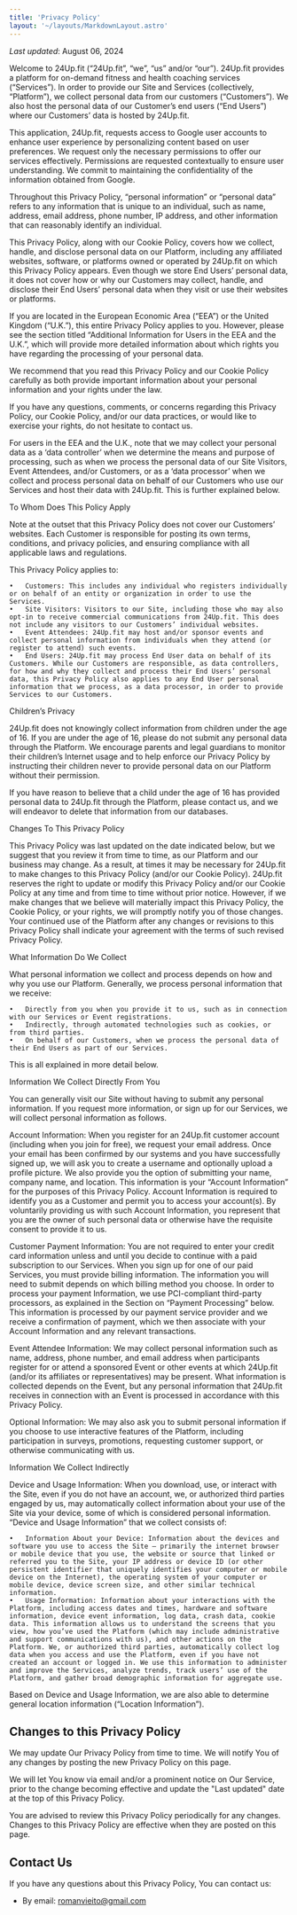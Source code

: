 ```yaml
---
title: 'Privacy Policy'
layout: '~/layouts/MarkdownLayout.astro'
---
```


_Last updated_: August 06, 2024

Welcome to 24Up.fit (“24Up.fit”, “we”, “us” and/or “our”). 24Up.fit provides a platform for on-demand fitness and health coaching services (“Services”). In order to provide our Site and Services (collectively, “Platform”), we collect personal data from our customers (“Customers”). We also host the personal data of our Customer’s end users (“End Users”) where our Customers’ data is hosted by 24Up.fit.

This application, 24Up.fit, requests access to Google user accounts to enhance user experience by personalizing content based on user preferences. We request only the necessary permissions to offer our services effectively. Permissions are requested contextually to ensure user understanding. We commit to maintaining the confidentiality of the information obtained from Google.

Throughout this Privacy Policy, “personal information” or “personal data” refers to any information that is unique to an individual, such as name, address, email address, phone number, IP address, and other information that can reasonably identify an individual.

This Privacy Policy, along with our Cookie Policy, covers how we collect, handle, and disclose personal data on our Platform, including any affiliated websites, software, or platforms owned or operated by 24Up.fit on which this Privacy Policy appears. Even though we store End Users’ personal data, it does not cover how or why our Customers may collect, handle, and disclose their End Users’ personal data when they visit or use their websites or platforms.

If you are located in the European Economic Area (“EEA”) or the United Kingdom (“U.K.”), this entire Privacy Policy applies to you. However, please see the section titled “Additional Information for Users in the EEA and the U.K.”, which will provide more detailed information about which rights you have regarding the processing of your personal data.

We recommend that you read this Privacy Policy and our Cookie Policy carefully as both provide important information about your personal information and your rights under the law.

If you have any questions, comments, or concerns regarding this Privacy Policy, our Cookie Policy, and/or our data practices, or would like to exercise your rights, do not hesitate to contact us.

For users in the EEA and the U.K., note that we may collect your personal data as a ‘data controller’ when we determine the means and purpose of processing, such as when we process the personal data of our Site Visitors, Event Attendees, and/or Customers, or as a ‘data processor’ when we collect and process personal data on behalf of our Customers who use our Services and host their data with 24Up.fit. This is further explained below.

To Whom Does This Policy Apply

Note at the outset that this Privacy Policy does not cover our Customers’ websites. Each Customer is responsible for posting its own terms, conditions, and privacy policies, and ensuring compliance with all applicable laws and regulations.

This Privacy Policy applies to:

	•	Customers: This includes any individual who registers individually or on behalf of an entity or organization in order to use the Services.
	•	Site Visitors: Visitors to our Site, including those who may also opt-in to receive commercial communications from 24Up.fit. This does not include any visitors to our Customers’ individual websites.
	•	Event Attendees: 24Up.fit may host and/or sponsor events and collect personal information from individuals when they attend (or register to attend) such events.
	•	End Users: 24Up.fit may process End User data on behalf of its Customers. While our Customers are responsible, as data controllers, for how and why they collect and process their End Users’ personal data, this Privacy Policy also applies to any End User personal information that we process, as a data processor, in order to provide Services to our Customers.

Children’s Privacy

24Up.fit does not knowingly collect information from children under the age of 16. If you are under the age of 16, please do not submit any personal data through the Platform. We encourage parents and legal guardians to monitor their children’s Internet usage and to help enforce our Privacy Policy by instructing their children never to provide personal data on our Platform without their permission.

If you have reason to believe that a child under the age of 16 has provided personal data to 24Up.fit through the Platform, please contact us, and we will endeavor to delete that information from our databases.

Changes To This Privacy Policy

This Privacy Policy was last updated on the date indicated below, but we suggest that you review it from time to time, as our Platform and our business may change. As a result, at times it may be necessary for 24Up.fit to make changes to this Privacy Policy (and/or our Cookie Policy). 24Up.fit reserves the right to update or modify this Privacy Policy and/or our Cookie Policy at any time and from time to time without prior notice. However, if we make changes that we believe will materially impact this Privacy Policy, the Cookie Policy, or your rights, we will promptly notify you of those changes. Your continued use of the Platform after any changes or revisions to this Privacy Policy shall indicate your agreement with the terms of such revised Privacy Policy.

What Information Do We Collect

What personal information we collect and process depends on how and why you use our Platform. Generally, we process personal information that we receive:

	•	Directly from you when you provide it to us, such as in connection with our Services or Event registrations.
	•	Indirectly, through automated technologies such as cookies, or from third parties.
	•	On behalf of our Customers, when we process the personal data of their End Users as part of our Services.

This is all explained in more detail below.

Information We Collect Directly From You

You can generally visit our Site without having to submit any personal information. If you request more information, or sign up for our Services, we will collect personal information as follows.

Account Information: When you register for an 24Up.fit customer account (including when you join for free), we request your email address. Once your email has been confirmed by our systems and you have successfully signed up, we will ask you to create a username and optionally upload a profile picture. We also provide you the option of submitting your name, company name, and location. This information is your “Account Information” for the purposes of this Privacy Policy. Account Information is required to identify you as a Customer and permit you to access your account(s). By voluntarily providing us with such Account Information, you represent that you are the owner of such personal data or otherwise have the requisite consent to provide it to us.

Customer Payment Information: You are not required to enter your credit card information unless and until you decide to continue with a paid subscription to our Services. When you sign up for one of our paid Services, you must provide billing information. The information you will need to submit depends on which billing method you choose. In order to process your payment Information, we use PCI-compliant third-party processors, as explained in the Section on “Payment Processing” below. This information is processed by our payment service provider and we receive a confirmation of payment, which we then associate with your Account Information and any relevant transactions.

Event Attendee Information: We may collect personal information such as name, address, phone number, and email address when participants register for or attend a sponsored Event or other events at which 24Up.fit (and/or its affiliates or representatives) may be present. What information is collected depends on the Event, but any personal information that 24Up.fit receives in connection with an Event is processed in accordance with this Privacy Policy.

Optional Information: We may also ask you to submit personal information if you choose to use interactive features of the Platform, including participation in surveys, promotions, requesting customer support, or otherwise communicating with us.

Information We Collect Indirectly

Device and Usage Information: When you download, use, or interact with the Site, even if you do not have an account, we, or authorized third parties engaged by us, may automatically collect information about your use of the Site via your device, some of which is considered personal information. “Device and Usage Information” that we collect consists of:

	•	Information About your Device: Information about the devices and software you use to access the Site — primarily the internet browser or mobile device that you use, the website or source that linked or referred you to the Site, your IP address or device ID (or other persistent identifier that uniquely identifies your computer or mobile device on the Internet), the operating system of your computer or mobile device, device screen size, and other similar technical information.
	•	Usage Information: Information about your interactions with the Platform, including access dates and times, hardware and software information, device event information, log data, crash data, cookie data. This information allows us to understand the screens that you view, how you’ve used the Platform (which may include administrative and support communications with us), and other actions on the Platform. We, or authorized third parties, automatically collect log data when you access and use the Platform, even if you have not created an account or logged in. We use this information to administer and improve the Services, analyze trends, track users’ use of the Platform, and gather broad demographic information for aggregate use.

Based on Device and Usage Information, we are also able to determine general location information (“Location Information”).

## Changes to this Privacy Policy

We may update Our Privacy Policy from time to time. We will notify You of any changes by posting the new Privacy Policy on this page.

We will let You know via email and/or a prominent notice on Our Service, prior to the change becoming effective and update the "Last updated" date at the top of this Privacy Policy.

You are advised to review this Privacy Policy periodically for any changes. Changes to this Privacy Policy are effective when they are posted on this page.

## Contact Us

If you have any questions about this Privacy Policy, You can contact us:

- By email: romanvieito@gmail.com
